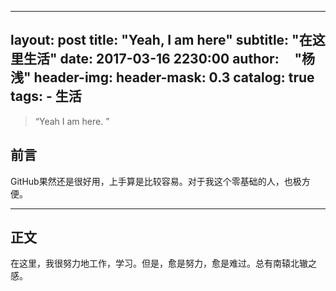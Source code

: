 
---
layout:     post
title:      "Yeah, I am here"
subtitle:   "在这里生活"
date:       2017-03-16 2230:00
author:     "杨浅"
header-img: 
header-mask: 0.3
catalog: true
tags:
    - 生活
---

> “Yeah I am here. ”


## 前言

GitHub果然还是很好用，上手算是比较容易。对于我这个零基础的人，也极方便。

---

## 正文

在这里，我很努力地工作，学习。但是，愈是努力，愈是难过。总有南辕北辙之感。
